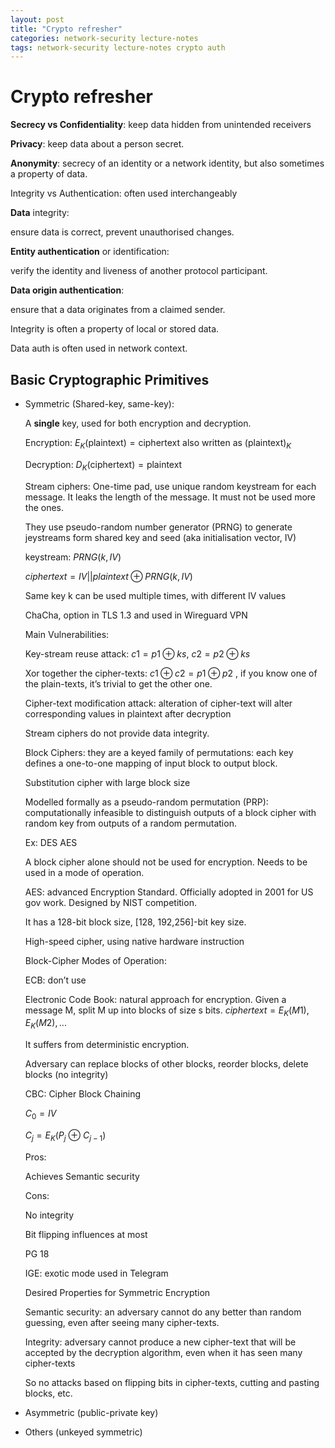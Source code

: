 ```yaml
---
layout: post
title: "Crypto refresher"
categories: network-security lecture-notes
tags: network-security lecture-notes crypto auth
---
```


# Crypto refresher

**Secrecy vs Confidentiality**: keep data hidden from unintended receivers

**Privacy**: keep data about a person secret.

**Anonymity**: secrecy of an identity or a network identity, but also sometimes a property of data.

Integrity vs Authentication: often used interchangeably

**Data** integrity:

ensure data is correct, prevent unauthorised changes.

**Entity authentication** or identification:

verify the identity and liveness of another protocol participant.

**Data origin authentication**:

ensure that a data originates from a claimed sender.

Integrity is often a property of local or stored data.

Data auth is often used in network context.

## Basic Cryptographic Primitives

- Symmetric (Shared-key, same-key):

  A **single** key, used for both encryption and decryption.

  Encryption: $E_K(\text{plaintext}) = \text{ciphertext}$ also written as $(\text{plaintext})_K$

  Decryption: $D_K(\text{ciphertext}) = \text{plaintext}$

  Stream ciphers: One-time pad, use unique random keystream for each message. It leaks the length of the message. It must not be used more the ones.

  They use pseudo-random number generator (PRNG) to generate jeystreams form shared key and seed (aka initialisation vector, IV)

  keystream: $PRNG(k, IV)$

  $ciphertext = IV || plaintext \oplus PRNG(k, IV)$

  Same key k can be used multiple times, with different IV values

  ChaCha, option in TLS 1.3 and used in Wireguard VPN

  Main Vulnerabilities:

  Key-stream reuse attack: $c1 = p1 \oplus ks$, $c2 = p2 \oplus ks$

  Xor together the cipher-texts: $c1 \oplus c2 = p1 \oplus p2$ , if you know one of the plain-texts, it’s trivial to get the other one.

  Cipher-text modification attack: alteration of cipher-text will alter corresponding values in plaintext after decryption

  Stream ciphers do not provide data integrity.

  Block Ciphers: they are a keyed family of permutations: each key defines a one-to-one mapping of input block to output block.

  Substitution cipher with large block size

  Modelled formally as a pseudo-random permutation (PRP): computationally infeasible to distinguish outputs of a block cipher with random key from outputs of a random permutation.

  Ex: DES AES

  A block cipher alone should not be used for encryption. Needs to be used in a mode of operation.

  AES: advanced Encryption Standard. Officially adopted in 2001 for US gov work. Designed by NIST competition.

  It has a 128-bit block size, [128, 192,256]-bit key size.

  High-speed cipher, using native hardware instruction

  Block-Cipher Modes of Operation:

  ECB: don’t use

  Electronic Code Book: natural approach for encryption. Given a message M, split M up into blocks of size s bits. $ciphertext=E_K(M1),E_K(M2),...$

  It suffers from deterministic encryption.

  Adversary can replace blocks of other blocks, reorder blocks, delete blocks (no integrity)

  CBC: Cipher Block Chaining

  $C_0=IV$

  $C_j=E_K(P_j\ \oplus \ C_{j-1})$

  Pros:

  Achieves Semantic security

  Cons:

  No integrity

  Bit flipping influences at most

  PG 18

  IGE: exotic mode used in Telegram

  Desired Properties for Symmetric Encryption

  Semantic security: an adversary cannot do any better than random guessing, even after seeing many cipher-texts.

  Integrity: adversary cannot produce a new cipher-text that will be accepted by the decryption algorithm, even when it has seen many cipher-texts

  So no attacks based on flipping bits in cipher-texts, cutting and pasting blocks, etc.

- Asymmetric (public-private key)

- Others (unkeyed symmetric)
